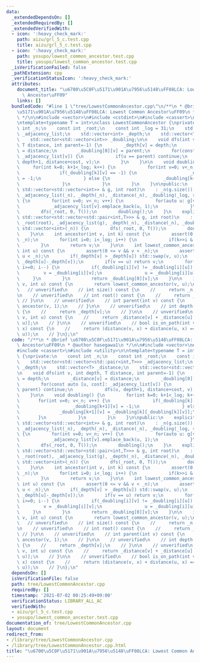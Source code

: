 ```yaml
---
data:
  _extendedDependsOn: []
  _extendedRequiredBy: []
  _extendedVerifiedWith:
  - icon: ':heavy_check_mark:'
    path: aizu/grl_5_c.test.cpp
    title: aizu/grl_5_c.test.cpp
  - icon: ':heavy_check_mark:'
    path: yosupo/lowest_common_ancestor.test.cpp
    title: yosupo/lowest_common_ancestor.test.cpp
  _isVerificationFailed: false
  _pathExtension: cpp
  _verificationStatusIcon: ':heavy_check_mark:'
  attributes:
    document_title: "\u6700\u5C0F\u5171\u901A\u7956\u5148\uFF08LCA: Lowest Common\
      \ Ancestor\uFF09"
    links: []
  bundledCode: "#line 1 \"tree/LowestCommonAncestor.cpp\"\n/**\n * @brief \u6700\u5C0F\
    \u5171\u901A\u7956\u5148\uFF08LCA: Lowest Common Ancestor\uFF09\n * @author hasegawa1\n\
    \ */\n\n#include <vector>\n#include <cstdint>\n#include <cassert>\n#include <utility>\n\
    \ntemplate<typename T = int>\nclass LowestCommonAncestor {\nprivate:\n    const\
    \ int _n;\n    const int _root;\n    const int _log = 31;\n    std::vector<std::vector<std::pair<int,T>>>\
    \ _adjacency_list;\n    std::vector<int> _depth;\n    std::vector<T> _distance;\n\
    \    std::vector<std::vector<int>> _doubling;\n\n    void dfs(int v, int depth,\
    \ T distance, int parent=-1) {\n        _depth[v] = depth;\n        _distance[v]\
    \ = distance;\n        _doubling[0][v] = parent;\n        for(const auto [u, cost]:\
    \ _adjacency_list[v]) {\n            if(u == parent) continue;\n            dfs(u,\
    \ depth+1, distance+cost, v);\n        }\n    }\n\n    void doubling() {\n   \
    \     for(int k=0; k+1<_log; k++) {\n            for(int v=0; v<_n; v++) {\n \
    \               if(_doubling[k][v] == -1) {\n                    _doubling[k+1][v]\
    \ = -1;\n                } else {\n                    _doubling[k+1][v] = _doubling[k][_doubling[k][v]];\n\
    \                }\n            }\n        }\n    }\n\npublic:\n    explicit LowestCommonAncestor(const\
    \ std::vector<std::vector<int>> & g, int root)\n    : _n(g.size()), _root(root),\
    \ _adjacency_list(_n), _depth(_n), _distance(_n), _doubling(_log, std::vector<int>(_n))\
    \ {\n        for(int v=0; v<_n; v++) {\n            for(auto u: g[v]) {\n    \
    \            _adjacency_list[v].emplace_back(u, 1);\n            }\n        }\n\
    \        dfs(_root, 0, T());\n        doubling();\n    }\n    explicit LowestCommonAncestor(const\
    \ std::vector<std::vector<std::pair<int,T>>> & g, int root)\n    : _n(g.size()),\
    \ _root(root), _adjacency_list(g), _depth(_n), _distance(_n), _doubling(_log,\
    \ std::vector<int>(_n)) {\n        dfs(_root, 0, T());\n        doubling();\n\
    \    }\n\n    int ancestor(int v, int k) const {\n        assert(0 <= v && v <\
    \ _n);\n        for(int i=0; i<_log; i++) {\n            if(k>>i & 1) v = _doubling[i][v];\n\
    \        }\n        return v;\n    }\n\n    int lowest_common_ancestor(int v,\
    \ int u) const {\n        assert(0 <= v && v < _n);\n        assert(0 <= u &&\
    \ u < _n);\n        if(_depth[v] > _depth[u]) std::swap(v, u);\n        u = ancestor(u,\
    \ _depth[u]-_depth[v]);\n        if(v == u) return v;\n        for(int i=_log-1;\
    \ i>=0; i--) {\n            if(_doubling[i][v] != _doubling[i][u]) {\n       \
    \         v = _doubling[i][v];\n                u = _doubling[i][u];\n       \
    \     }\n        }\n        return _doubling[0][v];\n    }\n\n    int operator()(int\
    \ v, int u) const {\n        return lowest_common_ancestor(v, u);\n    }\n\n \
    \   // unverified\n    // int size() const {\n    //     return _n;\n    // }\n\
    \n    // unverified\n    // int root() const {\n    //     return _root;\n   \
    \ // }\n\n    // unverified\n    // int parent(int v) const {\n    //     return\
    \ ancestor(v, 1);\n    // }\n\n    // unverified\n    // int depth(int v) const\
    \ {\n    //     return _depth[v];\n    // }\n\n    // unverified\n    // int distance(int\
    \ v, int u) const {\n    //     return _distance[v] + _distance[u] - 2*_distance[lowest_common_ancestor(v,\
    \ u)];\n    // }\n\n    // unverified\n    // bool is_on_path(int v, int u, int\
    \ x) const {\n    //     return (distance(v, x) + distance(u, x) == distance(v,\
    \ u));\n    // }\n};\n"
  code: "/**\n * @brief \u6700\u5C0F\u5171\u901A\u7956\u5148\uFF08LCA: Lowest Common\
    \ Ancestor\uFF09\n * @author hasegawa1\n */\n\n#include <vector>\n#include <cstdint>\n\
    #include <cassert>\n#include <utility>\n\ntemplate<typename T = int>\nclass LowestCommonAncestor\
    \ {\nprivate:\n    const int _n;\n    const int _root;\n    const int _log = 31;\n\
    \    std::vector<std::vector<std::pair<int,T>>> _adjacency_list;\n    std::vector<int>\
    \ _depth;\n    std::vector<T> _distance;\n    std::vector<std::vector<int>> _doubling;\n\
    \n    void dfs(int v, int depth, T distance, int parent=-1) {\n        _depth[v]\
    \ = depth;\n        _distance[v] = distance;\n        _doubling[0][v] = parent;\n\
    \        for(const auto [u, cost]: _adjacency_list[v]) {\n            if(u ==\
    \ parent) continue;\n            dfs(u, depth+1, distance+cost, v);\n        }\n\
    \    }\n\n    void doubling() {\n        for(int k=0; k+1<_log; k++) {\n     \
    \       for(int v=0; v<_n; v++) {\n                if(_doubling[k][v] == -1) {\n\
    \                    _doubling[k+1][v] = -1;\n                } else {\n     \
    \               _doubling[k+1][v] = _doubling[k][_doubling[k][v]];\n         \
    \       }\n            }\n        }\n    }\n\npublic:\n    explicit LowestCommonAncestor(const\
    \ std::vector<std::vector<int>> & g, int root)\n    : _n(g.size()), _root(root),\
    \ _adjacency_list(_n), _depth(_n), _distance(_n), _doubling(_log, std::vector<int>(_n))\
    \ {\n        for(int v=0; v<_n; v++) {\n            for(auto u: g[v]) {\n    \
    \            _adjacency_list[v].emplace_back(u, 1);\n            }\n        }\n\
    \        dfs(_root, 0, T());\n        doubling();\n    }\n    explicit LowestCommonAncestor(const\
    \ std::vector<std::vector<std::pair<int,T>>> & g, int root)\n    : _n(g.size()),\
    \ _root(root), _adjacency_list(g), _depth(_n), _distance(_n), _doubling(_log,\
    \ std::vector<int>(_n)) {\n        dfs(_root, 0, T());\n        doubling();\n\
    \    }\n\n    int ancestor(int v, int k) const {\n        assert(0 <= v && v <\
    \ _n);\n        for(int i=0; i<_log; i++) {\n            if(k>>i & 1) v = _doubling[i][v];\n\
    \        }\n        return v;\n    }\n\n    int lowest_common_ancestor(int v,\
    \ int u) const {\n        assert(0 <= v && v < _n);\n        assert(0 <= u &&\
    \ u < _n);\n        if(_depth[v] > _depth[u]) std::swap(v, u);\n        u = ancestor(u,\
    \ _depth[u]-_depth[v]);\n        if(v == u) return v;\n        for(int i=_log-1;\
    \ i>=0; i--) {\n            if(_doubling[i][v] != _doubling[i][u]) {\n       \
    \         v = _doubling[i][v];\n                u = _doubling[i][u];\n       \
    \     }\n        }\n        return _doubling[0][v];\n    }\n\n    int operator()(int\
    \ v, int u) const {\n        return lowest_common_ancestor(v, u);\n    }\n\n \
    \   // unverified\n    // int size() const {\n    //     return _n;\n    // }\n\
    \n    // unverified\n    // int root() const {\n    //     return _root;\n   \
    \ // }\n\n    // unverified\n    // int parent(int v) const {\n    //     return\
    \ ancestor(v, 1);\n    // }\n\n    // unverified\n    // int depth(int v) const\
    \ {\n    //     return _depth[v];\n    // }\n\n    // unverified\n    // int distance(int\
    \ v, int u) const {\n    //     return _distance[v] + _distance[u] - 2*_distance[lowest_common_ancestor(v,\
    \ u)];\n    // }\n\n    // unverified\n    // bool is_on_path(int v, int u, int\
    \ x) const {\n    //     return (distance(v, x) + distance(u, x) == distance(v,\
    \ u));\n    // }\n};\n"
  dependsOn: []
  isVerificationFile: false
  path: tree/LowestCommonAncestor.cpp
  requiredBy: []
  timestamp: '2021-07-02 00:25:49+09:00'
  verificationStatus: LIBRARY_ALL_AC
  verifiedWith:
  - aizu/grl_5_c.test.cpp
  - yosupo/lowest_common_ancestor.test.cpp
documentation_of: tree/LowestCommonAncestor.cpp
layout: document
redirect_from:
- /library/tree/LowestCommonAncestor.cpp
- /library/tree/LowestCommonAncestor.cpp.html
title: "\u6700\u5C0F\u5171\u901A\u7956\u5148\uFF08LCA: Lowest Common Ancestor\uFF09"
---
```

